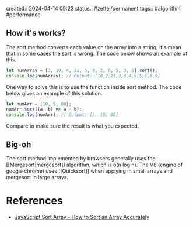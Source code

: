 created:: 2024-04-14 09:23
status:: #zettel/permanent 
tags:: #algorithm #performance 
## How it's works?
The sort method converts each value on the array into a string, it's mean that in some cases the sort is wrong.
The code below shows an example of this.
```js
let numArray = [3, 10, 4, 21, 5, 9, 2, 6, 5, 3, 5].sort();
console.log(numArray); // Output: [10,2,21,3,3,4,5,5,5,6,9]
```

One way to solve this is to use the function inside sort method.
The code below gives an example of this solution.
```js
let numArr = [10, 5, 80];
numArr.sort((a, b) => a - b);
console.log(numArr); // Output: [5, 10, 80]
```
Compare to make sure the result is what you expected.
## Big-oh
The sort method implemented by browsers generally uses the [[Mergesort|mergesort]] algorithm, which is o(n log n).
The V8 (engine of  google chrome) uses [[Quicksort]] when applying in small arrays and mergesort in large arrays. 
# References
-  [JavaScript Sort Array - How to Sort an Array Accurately](https://www.freecodecamp.org/news/how-to-sort-javascript-array-accurately/)
